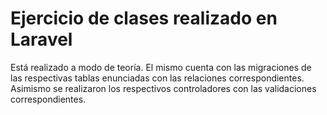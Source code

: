 # Ejercicio de clases realizado en Laravel
Está realizado a modo de teoría. El mismo cuenta con las migraciones de las respectivas tablas enunciadas con las relaciones correspondientes.
Asimismo se realizaron los respectivos controladores con las validaciones correspondientes. 
